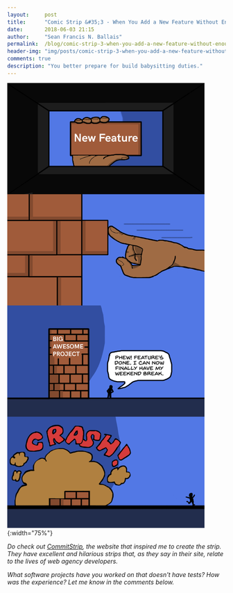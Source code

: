 ```yaml
---
layout:     post
title:      "Comic Strip &#35;3 - When You Add a New Feature Without Enough Tests"
date:       2018-06-03 21:15
author:     "Sean Francis N. Ballais"
permalink:  /blog/comic-strip-3-when-you-add-a-new-feature-without-enough-tests/
header-img: "img/posts/comic-strip-3-when-you-add-a-new-feature-without-enough-tests/header.jpg"
comments: true
description: "You better prepare for build babysitting duties."
---
```


![When You Add a New Feature Without Enough Tests](/static/img/posts/comic-strip-3-when-you-add-a-new-feature-without-enough-tests/comic-strip.jpeg){:width="75%"}

*Do check out [CommitStrip](http://www.commitstrip.com), the website that inspired me to create the strip. They have excellent and hilarious strips that, as they say in their site, relate to the lives of web agency developers.*

*What software projects have you worked on that doesn't have tests? How was the experience? Let me know in the comments below.*
